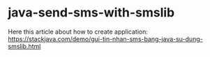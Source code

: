 # java-send-sms-with-smslib
Here this article about how to create application:
https://stackjava.com/demo/gui-tin-nhan-sms-bang-java-su-dung-smslib.html
